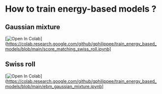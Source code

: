 # How to train energy-based models ?

## Gaussian mixture

[![Open In Colab](https://colab.research.google.com/assets/colab-badge.svg)](https://colab.research.google.com/github/gphilippee/train_energy_based_models/blob/main/score_matching_swiss_roll.ipynb]

## Swiss roll

[![Open In Colab](https://colab.research.google.com/assets/colab-badge.svg)](https://colab.research.google.com/github/gphilippee/train_energy_based_models/blob/main/ebm_gaussian_mixture.ipynb]